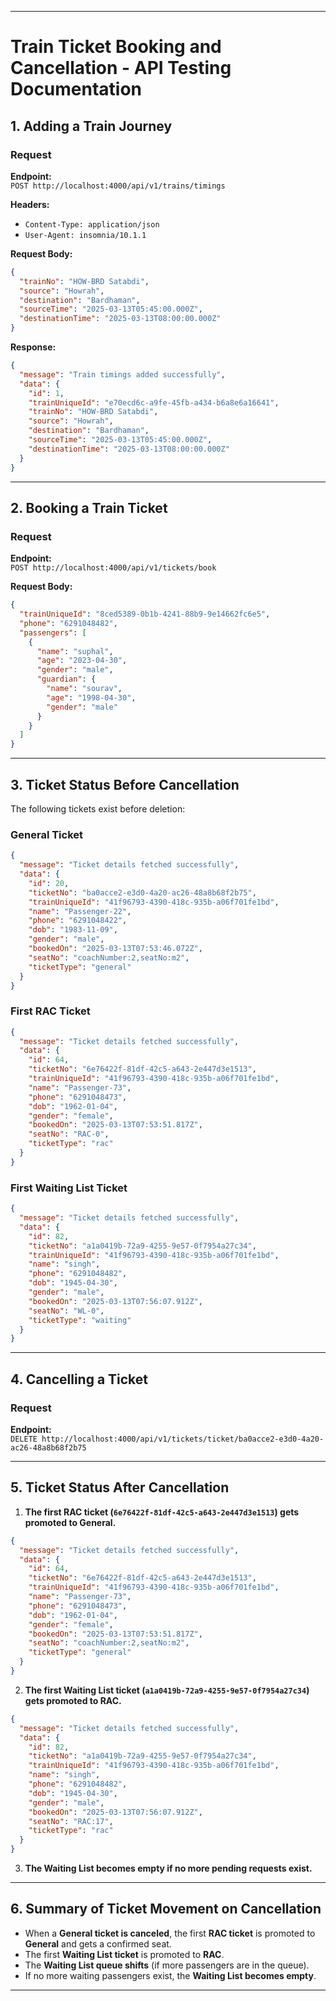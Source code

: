 
---

# **Train Ticket Booking and Cancellation - API Testing Documentation**

## **1. Adding a Train Journey**
### **Request**
**Endpoint:**  
`POST http://localhost:4000/api/v1/trains/timings`

**Headers:**  
- `Content-Type: application/json`
- `User-Agent: insomnia/10.1.1`

**Request Body:**
```json
{
  "trainNo": "HOW-BRD Satabdi",
  "source": "Howrah",
  "destination": "Bardhaman",
  "sourceTime": "2025-03-13T05:45:00.000Z",
  "destinationTime": "2025-03-13T08:00:00.000Z"
}
```

**Response:**
```json
{
  "message": "Train timings added successfully",
  "data": {
    "id": 1,
    "trainUniqueId": "e70ecd6c-a9fe-45fb-a434-b6a8e6a16641",
    "trainNo": "HOW-BRD Satabdi",
    "source": "Howrah",
    "destination": "Bardhaman",
    "sourceTime": "2025-03-13T05:45:00.000Z",
    "destinationTime": "2025-03-13T08:00:00.000Z"
  }
}
```

---

## **2. Booking a Train Ticket**
### **Request**
**Endpoint:**  
`POST http://localhost:4000/api/v1/tickets/book`

**Request Body:**
```json
{
  "trainUniqueId": "8ced5389-0b1b-4241-88b9-9e14662fc6e5",
  "phone": "6291048482",
  "passengers": [
    {
      "name": "suphal",
      "age": "2023-04-30",
      "gender": "male",
      "guardian": {
        "name": "sourav",
        "age": "1998-04-30",
        "gender": "male"
      }
    }
  ]
}
```

---

## **3. Ticket Status Before Cancellation**
The following tickets exist before deletion:

### **General Ticket**
```json
{
  "message": "Ticket details fetched successfully",
  "data": {
    "id": 20,
    "ticketNo": "ba0acce2-e3d0-4a20-ac26-48a8b68f2b75",
    "trainUniqueId": "41f96793-4390-418c-935b-a06f701fe1bd",
    "name": "Passenger-22",
    "phone": "6291048422",
    "dob": "1983-11-09",
    "gender": "male",
    "bookedOn": "2025-03-13T07:53:46.072Z",
    "seatNo": "coachNumber:2,seatNo:m2",
    "ticketType": "general"
  }
}
```

### **First RAC Ticket**
```json
{
  "message": "Ticket details fetched successfully",
  "data": {
    "id": 64,
    "ticketNo": "6e76422f-81df-42c5-a643-2e447d3e1513",
    "trainUniqueId": "41f96793-4390-418c-935b-a06f701fe1bd",
    "name": "Passenger-73",
    "phone": "6291048473",
    "dob": "1962-01-04",
    "gender": "female",
    "bookedOn": "2025-03-13T07:53:51.817Z",
    "seatNo": "RAC-0",
    "ticketType": "rac"
  }
}
```

### **First Waiting List Ticket**
```json
{
  "message": "Ticket details fetched successfully",
  "data": {
    "id": 82,
    "ticketNo": "a1a0419b-72a9-4255-9e57-0f7954a27c34",
    "trainUniqueId": "41f96793-4390-418c-935b-a06f701fe1bd",
    "name": "singh",
    "phone": "6291048482",
    "dob": "1945-04-30",
    "gender": "male",
    "bookedOn": "2025-03-13T07:56:07.912Z",
    "seatNo": "WL-0",
    "ticketType": "waiting"
  }
}
```

---

## **4. Cancelling a Ticket**
### **Request**
**Endpoint:**  
`DELETE http://localhost:4000/api/v1/tickets/ticket/ba0acce2-e3d0-4a20-ac26-48a8b68f2b75`

---

## **5. Ticket Status After Cancellation**
1. **The first RAC ticket (`6e76422f-81df-42c5-a643-2e447d3e1513`) gets promoted to General.**
```json
{
  "message": "Ticket details fetched successfully",
  "data": {
    "id": 64,
    "ticketNo": "6e76422f-81df-42c5-a643-2e447d3e1513",
    "trainUniqueId": "41f96793-4390-418c-935b-a06f701fe1bd",
    "name": "Passenger-73",
    "phone": "6291048473",
    "dob": "1962-01-04",
    "gender": "female",
    "bookedOn": "2025-03-13T07:53:51.817Z",
    "seatNo": "coachNumber:2,seatNo:m2",
    "ticketType": "general"
  }
}
```

2. **The first Waiting List ticket (`a1a0419b-72a9-4255-9e57-0f7954a27c34`) gets promoted to RAC.**
```json
{
  "message": "Ticket details fetched successfully",
  "data": {
    "id": 82,
    "ticketNo": "a1a0419b-72a9-4255-9e57-0f7954a27c34",
    "trainUniqueId": "41f96793-4390-418c-935b-a06f701fe1bd",
    "name": "singh",
    "phone": "6291048482",
    "dob": "1945-04-30",
    "gender": "male",
    "bookedOn": "2025-03-13T07:56:07.912Z",
    "seatNo": "RAC:17",
    "ticketType": "rac"
  }
}
```

3. **The Waiting List becomes empty if no more pending requests exist.**

---

## **6. Summary of Ticket Movement on Cancellation**
- When a **General ticket is canceled**, the first **RAC ticket** is promoted to **General** and gets a confirmed seat.
- The first **Waiting List ticket** is promoted to **RAC**.
- The **Waiting List queue shifts** (if more passengers are in the queue).
- If no more waiting passengers exist, the **Waiting List becomes empty**.

---




